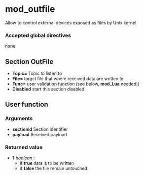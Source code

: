mod_outfile
====

Allow to control external devices exposed as files by Unix kernel.

### Accepted global directives
none

## Section OutFile

* **Topic=** Topic to listen to
* **File=** target file that where received data are written to
* **Func=** user validation function (see below, **mod_Lua** needed))
* **Disabled** start this section disabled

## User function
### Arguments

* **sectionid** Section identifier
* **payload** Received payload

### Returned value

* **1** *boolean* :
  * if **true** data is to be written
  * if **false** the file remain untouched
